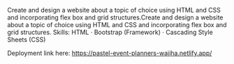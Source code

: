 Create and design a website about a topic of choice using HTML and CSS and incorporating flex box and grid structures.Create and design a website about a topic of choice using HTML and CSS and incorporating flex box and grid structures.
Skills: HTML · Bootstrap (Framework) · Cascading Style Sheets (CSS)

Deployment link here: https://pastel-event-planners-wajiha.netlify.app/
